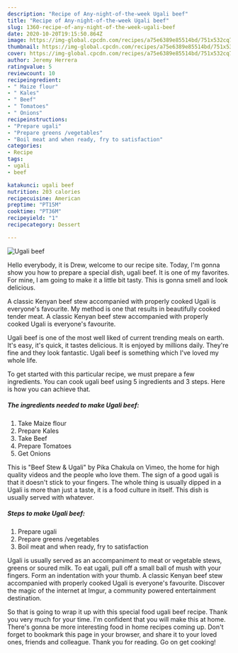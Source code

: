 ```yaml
---
description: "Recipe of Any-night-of-the-week Ugali beef"
title: "Recipe of Any-night-of-the-week Ugali beef"
slug: 1360-recipe-of-any-night-of-the-week-ugali-beef
date: 2020-10-20T19:15:50.864Z
image: https://img-global.cpcdn.com/recipes/a75e6389e85514bd/751x532cq70/ugali-beef-recipe-main-photo.jpg
thumbnail: https://img-global.cpcdn.com/recipes/a75e6389e85514bd/751x532cq70/ugali-beef-recipe-main-photo.jpg
cover: https://img-global.cpcdn.com/recipes/a75e6389e85514bd/751x532cq70/ugali-beef-recipe-main-photo.jpg
author: Jeremy Herrera
ratingvalue: 5
reviewcount: 10
recipeingredient:
- " Maize flour"
- " Kales"
- " Beef"
- " Tomatoes"
- " Onions"
recipeinstructions:
- "Prepare ugali"
- "Prepare greens /vegetables"
- "Boil meat and when ready, fry to satisfaction"
categories:
- Recipe
tags:
- ugali
- beef

katakunci: ugali beef 
nutrition: 203 calories
recipecuisine: American
preptime: "PT15M"
cooktime: "PT36M"
recipeyield: "1"
recipecategory: Dessert

---
```



![Ugali beef](https://img-global.cpcdn.com/recipes/a75e6389e85514bd/751x532cq70/ugali-beef-recipe-main-photo.jpg)

Hello everybody, it is Drew, welcome to our recipe site. Today, I'm gonna show you how to prepare a special dish, ugali beef. It is one of my favorites. For mine, I am going to make it a little bit tasty. This is gonna smell and look delicious.

A classic Kenyan beef stew accompanied with properly cooked Ugali is everyone&#39;s favourite. My method is one that results in beautifully cooked tender meat. A classic Kenyan beef stew accompanied with properly cooked Ugali is everyone&#39;s favourite.

Ugali beef is one of the most well liked of current trending meals on earth. It's easy, it's quick, it tastes delicious. It is enjoyed by millions daily. They're fine and they look fantastic. Ugali beef is something which I've loved my whole life.


To get started with this particular recipe, we must prepare a few ingredients. You can cook ugali beef using 5 ingredients and 3 steps. Here is how you can achieve that.

<!--inarticleads1-->

##### The ingredients needed to make Ugali beef:

1. Take  Maize flour
1. Prepare  Kales
1. Take  Beef
1. Prepare  Tomatoes
1. Get  Onions


This is &#34;Beef Stew &amp; Ugali&#34; by Pika Chakula on Vimeo, the home for high quality videos and the people who love them. The sign of a good ugali is that it doesn&#39;t stick to your fingers. The whole thing is usually dipped in a Ugali is more than just a taste, it is a food culture in itself. This dish is usually served with whatever. 

<!--inarticleads2-->

##### Steps to make Ugali beef:

1. Prepare ugali
1. Prepare greens /vegetables
1. Boil meat and when ready, fry to satisfaction


Ugali is usually served as an accompaniment to meat or vegetable stews, greens or soured milk. To eat ugali, pull off a small ball of mush with your fingers. Form an indentation with your thumb. A classic Kenyan beef stew accompanied with properly cooked Ugali is everyone&#39;s favourite. Discover the magic of the internet at Imgur, a community powered entertainment destination. 

So that is going to wrap it up with this special food ugali beef recipe. Thank you very much for your time. I'm confident that you will make this at home. There's gonna be more interesting food in home recipes coming up. Don't forget to bookmark this page in your browser, and share it to your loved ones, friends and colleague. Thank you for reading. Go on get cooking!
